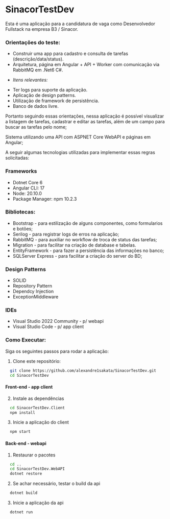 # SinacorTestDev
Esta é uma aplicação para a candidatura de vaga como Desenvolvedor Fullstack na empresa B3 / Sinacor.

### Orientações do teste:
- Construir uma app para cadastro e consulta de tarefas (descrição/data/status).
- Arquitetura, página em Angular + API +  Worker com comunicação via RabbitMQ em .Net6  C#.
* _Itens relevantes:_
- Ter logs para suporte da aplicação.
- Aplicação de design patterns.
- Utilização de framework de persistência.
- Banco de dados livre.

Portanto seguindo essas orientações, nessa aplicação é possível visualizar a listagem de tarefas, cadastrar e editar as tarefas, além de um campo para buscar as tarefas pelo nome;

Sistema utilizando uma API com ASPNET Core WebAPI e páginas em Angular;

A seguir algumas tecnologias utilizadas para implementar essas regras solicitadas:

### Frameworks
- Dotnet Core 6
- Angular CLI: 17
- Node: 20.10.0
- Package Manager: npm 10.2.3

### Bibliotecas:
- Bootstrap - para estilização de alguns componentes, como formularios e botões;
- Serilog - para registrar logs de erros na aplicação;
- RabbitMQ - para auxiliar no workflow de troca de status das tarefas;
- Migration - para facilitar na criação de database e tabelas.
- EntityFramework - para fazer a persistência das informações no banco;
- SQLServer Express - para facilitar a criação do server do BD;

### Design Patterns
- SOLID
- Repository Pattern
- Dependcy Injection
- ExceptionMiddleware

### IDEs
- Visual Studio 2022 Community - p/ webapi
- Visual Studio Code - p/ app client

### Como Executar:

Siga os seguintes passos para rodar a aplicação:

1. Clone este repositório:

```bash
  git clone https://github.com/alexandre1sakata/SinacorTestDev.git
  cd SinacorTestDev

```

#### Front-end - app client
2. Instale as dependências

```bash
  cd SinacorTestDev.Client
  npm install
```

3. Inicie a aplicação do client

```bash
  npm start
```


#### Back-end - webapi
1. Restaurar o pacotes

```bash
  cd ..
  cd SinacorTestDev.WebAPI
  dotnet restore
```

2. Se achar necessário, testar o build da api
```bash
  dotnet build
```

3. Inicie a aplicação da api

```bash
  dotnet run
```
